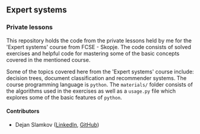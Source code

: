 ## Expert systems
### Private lessons

This repository holds the code from the private lessons held by me for the 'Expert systems' course from FCSE - Skopje.
The code consists of solved exercises and helpful code for mastering some of the basic concepts covered in the mentioned course.

Some of the topics covered here from the 'Expert systems' course include: decision trees, document classification and recommender systems. The course programming language
is `python`. The `materials/` folder consists of the algorithms used in the exercises as well as a `usage.py` file which explores some of the basic features of `python`. 

#### Contributors
- Dejan Slamkov ([LinkedIn](https://www.linkedin.com/in/dejan-slamkov/), [GitHub](https://github.com/SlamkovDejan))
